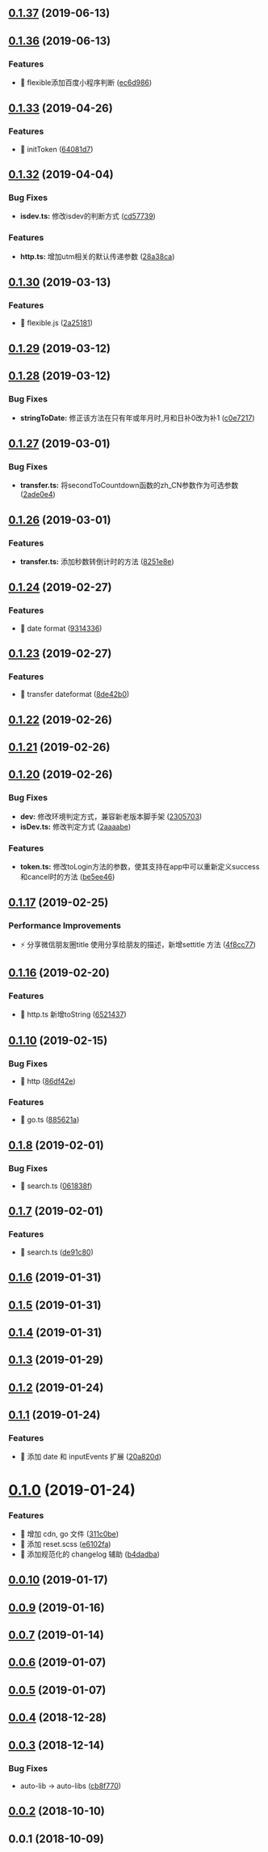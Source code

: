 ## [0.1.37](https://github.com/shaodahong/auto-lib/compare/v0.1.36...v0.1.37) (2019-06-13)



## [0.1.36](https://github.com/shaodahong/auto-lib/compare/v0.1.35...v0.1.36) (2019-06-13)


### Features

* 🎸 flexible添加百度小程序判断 ([ec6d986](https://github.com/shaodahong/auto-lib/commit/ec6d986))



## [0.1.33](https://github.com/shaodahong/auto-lib/compare/v0.1.32...v0.1.33) (2019-04-26)


### Features

* 🎸 initToken ([64081d7](https://github.com/shaodahong/auto-lib/commit/64081d7))



## [0.1.32](https://github.com/shaodahong/auto-lib/compare/v0.1.31...v0.1.32) (2019-04-04)


### Bug Fixes

* **isdev.ts:** 修改isdev的判断方式 ([cd57739](https://github.com/shaodahong/auto-lib/commit/cd57739))


### Features

* **http.ts:** 增加utm相关的默认传递参数 ([28a38ca](https://github.com/shaodahong/auto-lib/commit/28a38ca))



## [0.1.30](https://github.com/shaodahong/auto-lib/compare/v0.1.29...v0.1.30) (2019-03-13)


### Features

* 🎸 flexible.js ([2a25181](https://github.com/shaodahong/auto-lib/commit/2a25181))



## [0.1.29](https://github.com/shaodahong/auto-lib/compare/v0.1.28...v0.1.29) (2019-03-12)



## [0.1.28](https://github.com/shaodahong/auto-lib/compare/v0.1.27...v0.1.28) (2019-03-12)


### Bug Fixes

* **stringToDate:** 修正该方法在只有年或年月时,月和日补0改为补1 ([c0e7217](https://github.com/shaodahong/auto-lib/commit/c0e7217))



## [0.1.27](https://github.com/shaodahong/auto-lib/compare/v0.1.26...v0.1.27) (2019-03-01)


### Bug Fixes

* **transfer.ts:** 将secondToCountdown函数的zh_CN参数作为可选参数 ([2ade0e4](https://github.com/shaodahong/auto-lib/commit/2ade0e4))



## [0.1.26](https://github.com/shaodahong/auto-lib/compare/v0.1.25...v0.1.26) (2019-03-01)


### Features

* **transfer.ts:** 添加秒数转倒计时的方法 ([8251e8e](https://github.com/shaodahong/auto-lib/commit/8251e8e))



## [0.1.24](https://github.com/shaodahong/auto-lib/compare/v0.1.23...v0.1.24) (2019-02-27)


### Features

* 🎸 date format ([9314336](https://github.com/shaodahong/auto-lib/commit/9314336))



## [0.1.23](https://github.com/shaodahong/auto-lib/compare/v0.1.22...v0.1.23) (2019-02-27)


### Features

* 🎸 transfer dateformat ([8de42b0](https://github.com/shaodahong/auto-lib/commit/8de42b0))



## [0.1.22](https://github.com/shaodahong/auto-lib/compare/v0.1.21...v0.1.22) (2019-02-26)



## [0.1.21](https://github.com/shaodahong/auto-lib/compare/v0.1.20...v0.1.21) (2019-02-26)



## [0.1.20](https://github.com/shaodahong/auto-lib/compare/v0.1.17...v0.1.20) (2019-02-26)


### Bug Fixes

* **dev:** 修改环境判定方式，兼容新老版本脚手架 ([2305703](https://github.com/shaodahong/auto-lib/commit/2305703))
* **isDev.ts:** 修改判定方式 ([2aaaabe](https://github.com/shaodahong/auto-lib/commit/2aaaabe))


### Features

* **token.ts:** 修改toLogin方法的参数，使其支持在app中可以重新定义success和cancel时的方法 ([be5ee46](https://github.com/shaodahong/auto-lib/commit/be5ee46))



## [0.1.17](https://github.com/shaodahong/auto-lib/compare/v0.1.16...v0.1.17) (2019-02-25)


### Performance Improvements

* ⚡️ 分享微信朋友圈title 使用分享给朋友的描述，新增settitle 方法 ([4f8cc77](https://github.com/shaodahong/auto-lib/commit/4f8cc77))



## [0.1.16](https://github.com/shaodahong/auto-lib/compare/v0.0.11...v0.1.16) (2019-02-20)


### Features

* 🎸 http.ts 新增toString ([6521437](https://github.com/shaodahong/auto-lib/commit/6521437))



## [0.1.10](https://github.com/shaodahong/auto-lib/compare/v0.1.8...v0.1.10) (2019-02-15)


### Bug Fixes

* 🐛 http ([86df42e](https://github.com/shaodahong/auto-lib/commit/86df42e))


### Features

* 🎸 go.ts ([885621a](https://github.com/shaodahong/auto-lib/commit/885621a))



## [0.1.8](https://github.com/shaodahong/auto-lib/compare/v0.1.7...v0.1.8) (2019-02-01)


### Bug Fixes

* 🐛 search.ts ([061838f](https://github.com/shaodahong/auto-lib/commit/061838f))



## [0.1.7](https://github.com/shaodahong/auto-lib/compare/v0.1.6...v0.1.7) (2019-02-01)


### Features

* 🎸 search.ts ([de91c80](https://github.com/shaodahong/auto-lib/commit/de91c80))



## [0.1.6](https://github.com/shaodahong/auto-lib/compare/v0.1.5...v0.1.6) (2019-01-31)



## [0.1.5](https://github.com/shaodahong/auto-lib/compare/v0.1.4...v0.1.5) (2019-01-31)



## [0.1.4](https://github.com/shaodahong/auto-lib/compare/v0.1.3...v0.1.4) (2019-01-31)



## [0.1.3](https://github.com/shaodahong/auto-lib/compare/v0.1.2...v0.1.3) (2019-01-29)



## [0.1.2](https://github.com/shaodahong/auto-lib/compare/v0.1.1...v0.1.2) (2019-01-24)



## [0.1.1](https://github.com/shaodahong/auto-lib/compare/v0.1.0...v0.1.1) (2019-01-24)


### Features

* 🎸 添加 date 和 inputEvents 扩展 ([20a820d](https://github.com/shaodahong/auto-lib/commit/20a820d))



# [0.1.0](https://github.com/shaodahong/auto-lib/compare/v0.0.10...v0.1.0) (2019-01-24)


### Features

* 🎸 增加 cdn, go 文件 ([311c0be](https://github.com/shaodahong/auto-lib/commit/311c0be))
* 🎸 添加 reset.scss ([e6102fa](https://github.com/shaodahong/auto-lib/commit/e6102fa))
* 🎸 添加规范化的 changelog 辅助 ([b4dadba](https://github.com/shaodahong/auto-lib/commit/b4dadba))



## [0.0.10](https://github.com/shaodahong/auto-lib/compare/v0.0.9...v0.0.10) (2019-01-17)



## [0.0.9](https://github.com/shaodahong/auto-lib/compare/v0.0.7...v0.0.9) (2019-01-16)



## [0.0.7](https://github.com/shaodahong/auto-lib/compare/v0.0.6...v0.0.7) (2019-01-14)



## [0.0.6](https://github.com/shaodahong/auto-lib/compare/v0.0.5...v0.0.6) (2019-01-07)



## [0.0.5](https://github.com/shaodahong/auto-lib/compare/v0.0.4...v0.0.5) (2019-01-07)



## [0.0.4](https://github.com/shaodahong/auto-lib/compare/v0.0.3...v0.0.4) (2018-12-28)



## [0.0.3](https://github.com/shaodahong/auto-lib/compare/v0.0.2...v0.0.3) (2018-12-14)


### Bug Fixes

* auto-lib -> auto-libs ([cb8f770](https://github.com/shaodahong/auto-lib/commit/cb8f770))



## [0.0.2](https://github.com/shaodahong/auto-lib/compare/v0.0.1...v0.0.2) (2018-10-10)



## 0.0.1 (2018-10-09)



